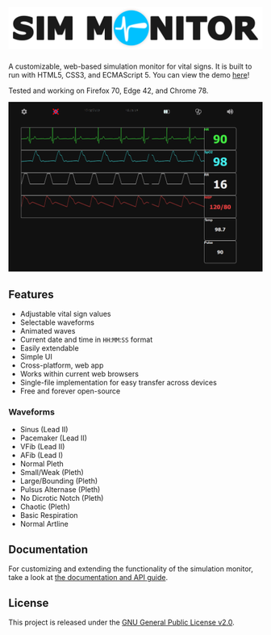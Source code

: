 # ![Sim Monitor](docs/img/logotext.svg)

A customizable, web-based simulation monitor for vital signs.
It is built to run with HTML5, CSS3, and ECMAScript 5.
You can view the demo [here](https://www.joshuaspann.com/sim-monitor)!

Tested and working on Firefox 70, Edge 42, and Chrome 78.

![Sim Monitor Main Screen](docs/img/screen-main.png)

## Features

- Adjustable vital sign values
- Selectable waveforms
- Animated waves
- Current date and time in `HH`:`MM`:`SS` format
- Easily extendable
- Simple UI
- Cross-platform, web app
- Works within current web browsers
- Single-file implementation for easy transfer across devices
- Free and forever open-source

### Waveforms
- Sinus (Lead II)
- Pacemaker (Lead II)
- VFib (Lead II)
- AFib (Lead I)
- Normal Pleth
- Small/Weak (Pleth)
- Large/Bounding (Pleth)
- Pulsus Alternase (Pleth)
- No Dicrotic Notch (Pleth)
- Chaotic (Pleth)
- Basic Respiration
- Normal Artline

## Documentation

For customizing and extending the functionality of the simulation monitor, take a look at [the documentation and API guide](docs/index.md).

## License

This project is released under the [GNU General Public License v2.0](LICENSE).

